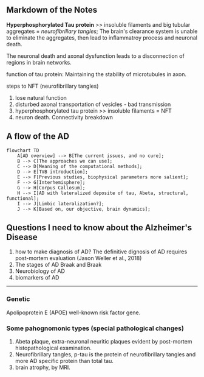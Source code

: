 ## Markdown of the Notes

**Hyperphosphorylated Tau protein** >> insoluble filaments and big tubular aggregates = *neurofibrillary tangles*;
The brain's clearance system is unable to eliminate the aggregates, then lead to inflammatroy process and neuronal death.

The neuronal death and axonal dysfunction leads to a disconnection of regions in brain networks.

function of tau protein: Maintaining the stability of microtubules in axon.

steps to NFT (neurofibrillary tangles)
1. lose natural function
2. disturbed axonal transportation of vesicles - bad transmission
3. hyperphosphorylated tau protein >> insoluble filaments = NFT
4. neuron death. Connectivity breakdown


## A flow of the AD
```mermaid
flowchart TD
	A[AD overview] --> B[The current issues, and no cure];
	B --> C[The approaches we can use];
	C --> D[Meaning of the computational methods];
	D --> E[TVB introduction];
	E --> F[Previous studies, biophysical parameters more salient];
	F --> G[Interhemisphere];
	G --> H[Corpus Callosum];
	H --> I[AD with lateralized deposite of tau, Abeta, structural, functional];
	I --> J[Limbic lateralization?];
	J --> K[Based on, our objective, brain dynamics];
```

## Questions I need to know about the Alzheimer's Disease

1. how to make diagnosis of AD?
	The definitive dignosis of AD requires post-mortem evaluation (Jason Weller et al., 2018)
2. The stages of AD
	Braak and Braak
3. Neurobiology of AD
4. biomarkers of AD




---------------------
### Genetic
Apolipoprotein E (APOE) well-known risk factor gene.


### Some pahognomonic types (special pathological changes)
1. Abeta plaque, extra-neuronal neuritic plaques evident by post-mortem histopathological examination.
2. Neurofibrillary tangles, p-tau is the protein of neurofibrillary tangles and more AD specific protein than total tau. 
3. brain atrophy, by MRI.







